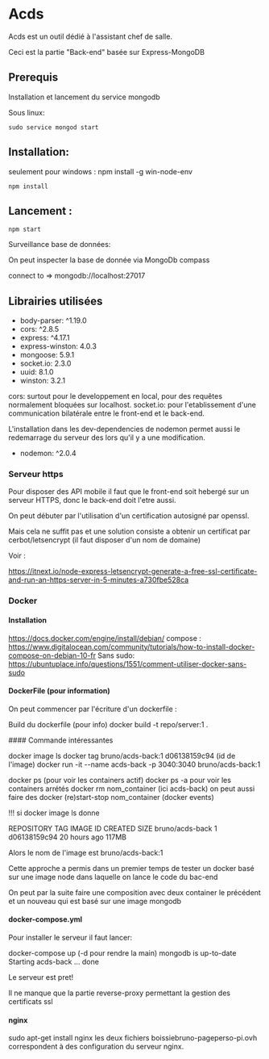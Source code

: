 # Acds

Acds est un outil dédié à l'assistant chef de salle. 

Ceci est la partie "Back-end" basée sur Express-MongoDB


## Prerequis

Installation et lancement du service mongodb

Sous linux:

```
sudo service mongod start
```

## Installation:

seulement pour windows : npm install -g win-node-env

```
npm install
```

## Lancement :

```
npm start
```

Surveillance base de données:

On peut inspecter la base de donnée via MongoDb compass 

connect to => mongodb://localhost:27017
    
## Librairies utilisées

* body-parser: ^1.19.0
* cors: ^2.8.5
* express: ^4.17.1
* express-winston: 4.0.3
* mongoose: 5.9.1
* socket.io: 2.3.0
* uuid: 8.1.0
* winston: 3.2.1

cors: surtout pour le developpement en local, pour des requêtes normalement bloquées sur localhost.
socket.io: pour l'etablissement d'une communication bilatérale entre le front-end et le back-end.

L'installation dans les dev-dependencies de nodemon permet aussi le redemarrage du serveur des lors qu'il y a une modification.

* nodemon: ^2.0.4

### Serveur https

Pour disposer des API mobile il faut que le front-end soit hebergé sur un serveur HTTPS, donc le back-end doit l'etre aussi.

On peut débuter par l'utilisation d'un certification autosigné par openssl.

Mais cela ne suffit pas et une solution consiste a obtenir un certificat par cerbot/letsencrypt (il faut disposer d'un nom de domaine)


Voir :

https://itnext.io/node-express-letsencrypt-generate-a-free-ssl-certificate-and-run-an-https-server-in-5-minutes-a730fbe528ca

### Docker

#### Installation 

https://docs.docker.com/engine/install/debian/
compose :
https://www.digitalocean.com/community/tutorials/how-to-install-docker-compose-on-debian-10-fr
Sans sudo:
https://ubuntuplace.info/questions/1551/comment-utiliser-docker-sans-sudo

#### DockerFile (pour information) 

On peut commencer par l'écriture d'un dockerfile :

Build du dockerfile (pour info) 
docker build -t repo/server:1 .

#### Commande intéressantes 

docker image ls
docker tag bruno/acds-back:1 d06138159c94 (id de l'image)
docker run -it --name acds-back -p 3040:3040 bruno/acds-back:1

docker ps (pour voir les containers actif)
docker ps -a pour voir les containers arrétés
docker rm nom_container (ici acds-back)
on peut aussi faire des docker (re)start-stop nom_container
(docker events)

!!! si docker image ls donne 

REPOSITORY                    TAG                 IMAGE ID            CREATED             SIZE
bruno/acds-back               1                   d06138159c94        20 hours ago        117MB

Alors le nom de l'image est bruno/acds-back:1

Cette approche a permis dans un premier temps de tester un docker basé sur une image node dans laquelle on lance le code du bac-end 

On peut par la suite faire une composition avec deux container le précédent et un nouveau qui est basé sur une image mongodb

#### docker-compose.yml

Pour installer le serveur il faut lancer:

docker-compose up (-d pour rendre la main)
mongodb is up-to-date
Starting acds-back ... done

Le serveur est pret!

Il ne manque que la partie reverse-proxy permettant la gestion des certificats ssl


#### nginx

sudo apt-get install nginx
les deux fichiers boissiebruno-pageperso-pi.ovh correspondent à des configuration du serveur nginx.


